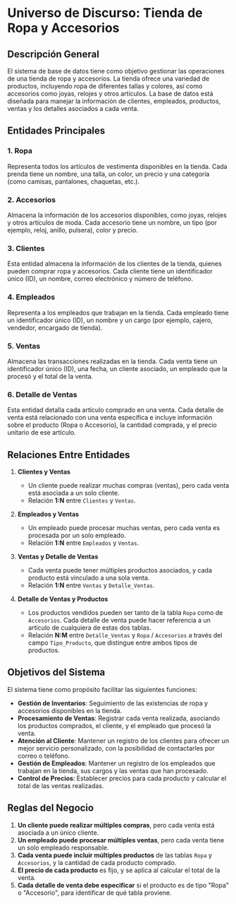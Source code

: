 # Universo de Discurso: Tienda de Ropa y Accesorios

## Descripción General

El sistema de base de datos tiene como objetivo gestionar las operaciones de una tienda de ropa y accesorios. La tienda ofrece una variedad de productos, incluyendo ropa de diferentes tallas y colores, así como accesorios como joyas, relojes y otros artículos. La base de datos está diseñada para manejar la información de clientes, empleados, productos, ventas y los detalles asociados a cada venta.

## Entidades Principales

### 1. **Ropa**
Representa todos los artículos de vestimenta disponibles en la tienda. Cada prenda tiene un nombre, una talla, un color, un precio y una categoría (como camisas, pantalones, chaquetas, etc.).

### 2. **Accesorios**
Almacena la información de los accesorios disponibles, como joyas, relojes y otros artículos de moda. Cada accesorio tiene un nombre, un tipo (por ejemplo, reloj, anillo, pulsera), color y precio.

### 3. **Clientes**
Esta entidad almacena la información de los clientes de la tienda, quienes pueden comprar ropa y accesorios. Cada cliente tiene un identificador único (ID), un nombre, correo electrónico y número de teléfono.

### 4. **Empleados**
Representa a los empleados que trabajan en la tienda. Cada empleado tiene un identificador único (ID), un nombre y un cargo (por ejemplo, cajero, vendedor, encargado de tienda).

### 5. **Ventas**
Almacena las transacciones realizadas en la tienda. Cada venta tiene un identificador único (ID), una fecha, un cliente asociado, un empleado que la procesó y el total de la venta.

### 6. **Detalle de Ventas**
Esta entidad detalla cada artículo comprado en una venta. Cada detalle de venta está relacionado con una venta específica e incluye información sobre el producto (Ropa o Accesorio), la cantidad comprada, y el precio unitario de ese artículo.

## Relaciones Entre Entidades

1. **Clientes y Ventas**
   - Un cliente puede realizar muchas compras (ventas), pero cada venta está asociada a un solo cliente.
   - Relación **1:N** entre `Clientes` y `Ventas`.

2. **Empleados y Ventas**
   - Un empleado puede procesar muchas ventas, pero cada venta es procesada por un solo empleado.
   - Relación **1:N** entre `Empleados` y `Ventas`.

3. **Ventas y Detalle de Ventas**
   - Cada venta puede tener múltiples productos asociados, y cada producto está vinculado a una sola venta.
   - Relación **1:N** entre `Ventas` y `Detalle_Ventas`.

4. **Detalle de Ventas y Productos**
   - Los productos vendidos pueden ser tanto de la tabla `Ropa` como de `Accesorios`. Cada detalle de venta puede hacer referencia a un artículo de cualquiera de estas dos tablas.
   - Relación **N:M** entre `Detalle_Ventas` y `Ropa` / `Accesorios` a través del campo `Tipo_Producto`, que distingue entre ambos tipos de productos.

## Objetivos del Sistema

El sistema tiene como propósito facilitar las siguientes funciones:
- **Gestión de Inventarios**: Seguimiento de las existencias de ropa y accesorios disponibles en la tienda.
- **Procesamiento de Ventas**: Registrar cada venta realizada, asociando los productos comprados, el cliente, y el empleado que procesó la venta.
- **Atención al Cliente**: Mantener un registro de los clientes para ofrecer un mejor servicio personalizado, con la posibilidad de contactarles por correo o teléfono.
- **Gestión de Empleados**: Mantener un registro de los empleados que trabajan en la tienda, sus cargos y las ventas que han procesado.
- **Control de Precios**: Establecer precios para cada producto y calcular el total de las ventas realizadas.

## Reglas del Negocio

1. **Un cliente puede realizar múltiples compras**, pero cada venta está asociada a un único cliente.
2. **Un empleado puede procesar múltiples ventas**, pero cada venta tiene un solo empleado responsable.
3. **Cada venta puede incluir múltiples productos** de las tablas `Ropa` y `Accesorios`, y la cantidad de cada producto comprado.
4. **El precio de cada producto** es fijo, y se aplica al calcular el total de la venta.
5. **Cada detalle de venta debe especificar** si el producto es de tipo "Ropa" o "Accesorio", para identificar de qué tabla proviene.

